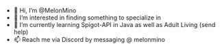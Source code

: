 - 👋 Hi, I’m @MelonMino
- 👀 I’m interested in finding something to specialize in
- 🌱 I’m currently learning Spigot-API in Java as well as Adult Living (send help)
- 📫 Reach me via Discord by messaging @ melonmino

<!---
MelonMino/MelonMino is a ✨ special ✨ repository because its `README.md` (this file) appears on your GitHub profile.
You can click the Preview link to take a look at your changes.
--->
